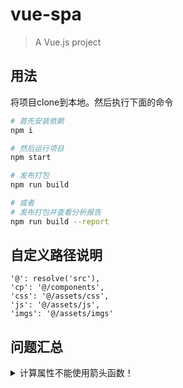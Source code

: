 # vue-spa

> A Vue.js project

## 用法
将项目clone到本地。然后执行下面的命令

``` bash
# 首先安装依赖
npm i

# 然后运行项目
npm start

# 发布打包
npm run build

# 或者
# 发布打包并查看分析报告
npm run build --report
```

## 自定义路径说明
```
'@': resolve('src'),
'cp': '@/components',
'css': '@/assets/css',
'js': '@/assets/js',
'imgs': '@/assets/imgs'
```

## 问题汇总
<details>
<summary>计算属性不能使用箭头函数！</summary>
```
watch: {
	number: function (newNum, oldNum) {
	  console.log(this);
	}
}
```
下面这种写法是错误的，如果使用箭头函数，会导致this的指向发生错误     
```
//错误写法
watch: {
	number: (newNum, oldNum) => {
	  console.log(this);
	}
}
```
</details>


